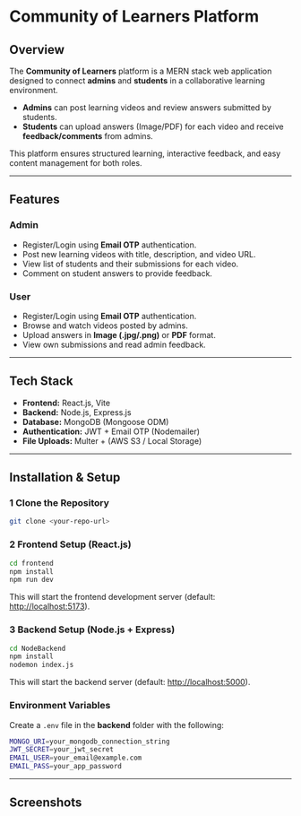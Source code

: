 
#  Community of Learners Platform

##  Overview
The **Community of Learners** platform is a MERN stack web application designed to connect **admins** and **students** in a collaborative learning environment.  
- **Admins** can post learning videos and review answers submitted by students.  
- **Students** can upload answers (Image/PDF) for each video and receive **feedback/comments** from admins.  

This platform ensures structured learning, interactive feedback, and easy content management for both roles.

---

##  Features
### **Admin**
- Register/Login using **Email OTP** authentication.
- Post new learning videos with title, description, and video URL.
- View list of students and their submissions for each video.
- Comment on student answers to provide feedback.

### **User**
- Register/Login using **Email OTP** authentication.
- Browse and watch videos posted by admins.
- Upload answers in **Image (.jpg/.png)** or **PDF** format.
- View own submissions and read admin feedback.

---

##  Tech Stack
- **Frontend:** React.js, Vite  
- **Backend:** Node.js, Express.js  
- **Database:** MongoDB (Mongoose ODM)  
- **Authentication:** JWT + Email OTP (Nodemailer)  
- **File Uploads:** Multer + (AWS S3 / Local Storage)  

---

##  Installation & Setup

### 1️ **Clone the Repository**
```bash
git clone <your-repo-url>
````

### 2️ **Frontend Setup (React.js)**

```bash
cd frontend
npm install
npm run dev
```

This will start the frontend development server (default: [http://localhost:5173](http://localhost:5173)).

### 3️ **Backend Setup (Node.js + Express)**

```bash
cd NodeBackend
npm install
nodemon index.js
```

This will start the backend server (default: [http://localhost:5000](http://localhost:5000)).

###  Environment Variables

Create a `.env` file in the **backend** folder with the following:

```bash
MONGO_URI=your_mongodb_connection_string
JWT_SECRET=your_jwt_secret
EMAIL_USER=your_email@example.com
EMAIL_PASS=your_app_password
```

---

##  Screenshots


